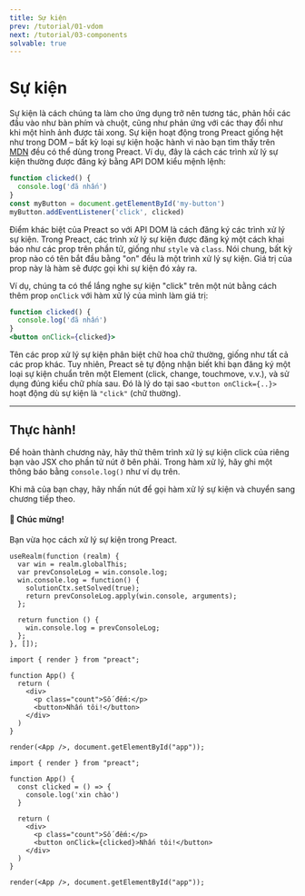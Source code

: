 ```yaml
---
title: Sự kiện
prev: /tutorial/01-vdom
next: /tutorial/03-components
solvable: true
---
```


# Sự kiện

Sự kiện là cách chúng ta làm cho ứng dụng trở nên tương tác, phản hồi các đầu vào như bàn phím và chuột, cũng như phản ứng với các thay đổi như khi một hình ảnh được tải xong. Sự kiện hoạt động trong Preact giống hệt như trong DOM – bất kỳ loại sự kiện hoặc hành vi nào bạn tìm thấy trên [MDN] đều có thể dùng trong Preact. Ví dụ, đây là cách các trình xử lý sự kiện thường được đăng ký bằng API DOM kiểu mệnh lệnh:

```js
function clicked() {
  console.log('đã nhấn')
}
const myButton = document.getElementById('my-button')
myButton.addEventListener('click', clicked)
```

Điểm khác biệt của Preact so với API DOM là cách đăng ký các trình xử lý sự kiện.
Trong Preact, các trình xử lý sự kiện được đăng ký một cách khai báo như các prop trên phần tử, giống như `style` và `class`. Nói chung, bất kỳ prop nào có tên bắt đầu bằng "on" đều là một trình xử lý sự kiện. Giá trị của prop này là hàm sẽ được gọi khi sự kiện đó xảy ra.

Ví dụ, chúng ta có thể lắng nghe sự kiện "click" trên một nút bằng cách thêm prop `onClick` với hàm xử lý của mình làm giá trị:

```jsx
function clicked() {
  console.log('đã nhấn')
}
<button onClick={clicked}>
```

Tên các prop xử lý sự kiện phân biệt chữ hoa chữ thường, giống như tất cả các prop khác. Tuy nhiên, Preact sẽ tự động nhận biết khi bạn đăng ký một loại sự kiện chuẩn trên một Element (click, change, touchmove, v.v.), và sử dụng đúng kiểu chữ phía sau. Đó là lý do tại sao `<button onClick={..}>` hoạt động dù sự kiện là `"click"` (chữ thường).

---

## Thực hành!

Để hoàn thành chương này, hãy thử thêm trình xử lý sự kiện click của riêng bạn vào JSX cho phần tử nút ở bên phải. Trong hàm xử lý, hãy ghi một thông báo bằng `console.log()` như ví dụ trên.

Khi mã của bạn chạy, hãy nhấn nút để gọi hàm xử lý sự kiện và chuyển sang chương tiếp theo.

<solution>
  <h4>🎉 Chúc mừng!</h4>
  <p>Bạn vừa học cách xử lý sự kiện trong Preact.</p>
</solution>


```js:setup
useRealm(function (realm) {
  var win = realm.globalThis;
  var prevConsoleLog = win.console.log;
  win.console.log = function() {
    solutionCtx.setSolved(true);
    return prevConsoleLog.apply(win.console, arguments);
  };

  return function () {
    win.console.log = prevConsoleLog;
  };
}, []);
```


```jsx:repl-initial
import { render } from "preact";

function App() {
  return (
    <div>
      <p class="count">Số đếm:</p>
      <button>Nhấn tôi!</button>
    </div>
  )
}

render(<App />, document.getElementById("app"));
```

```jsx:repl-final
import { render } from "preact";

function App() {
  const clicked = () => {
    console.log('xin chào')
  }

  return (
    <div>
      <p class="count">Số đếm:</p>
      <button onClick={clicked}>Nhấn tôi!</button>
    </div>
  )
}

render(<App />, document.getElementById("app"));
```

[MDN]: https://developer.mozilla.org/en-US/docs/Learn/JavaScript/Building_blocks/Events
